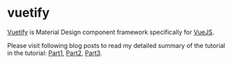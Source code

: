 # vuetify

[Vuetify](https://next.vuetifyjs.com/en/) is Material Design component framework specifically for [VueJS](https://vuejs.org/).

Please visit following blog posts to read my detailed summary of the tutorial in the tutorial: [Part1](http://bit.ly/M_Vuetify_1_of_3_NN), [Part2](http://bit.ly/M_Vuetify_2_of_3_NN), [Part3](http://bit.ly/M_Vuetify_3_of_3_NN).